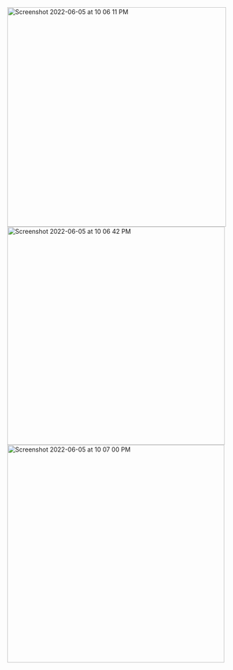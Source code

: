 <img width="500" alt="Screenshot 2022-06-05 at 10 06 11 PM" src="https://user-images.githubusercontent.com/55747898/172055032-59ad09fa-586d-4e15-b945-2d18bbd80c91.png">
<img width="497" alt="Screenshot 2022-06-05 at 10 06 42 PM" src="https://user-images.githubusercontent.com/55747898/172055038-a790d3fc-cbfb-4b13-a386-169fda396b80.png">
<img width="496" alt="Screenshot 2022-06-05 at 10 07 00 PM" src="https://user-images.githubusercontent.com/55747898/172055041-91c0c651-dc62-4865-9d1e-ee85c8468105.png">
